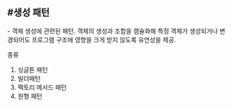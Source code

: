 <h2>#생성 패턴</h2> 
- 객체 생성에 관련된 패턴. 객체의 생성과 조합을 캠슐화해 특정 객체가 생성되거나 변경되어도 프로그램 구조에 영향을 크게 받지 않도록 유연성을 제공.

종류
1. 싱글톤 패턴
2. 빌더패턴
3. 팩토리 메서드 패턴
4. 원형 패턴
